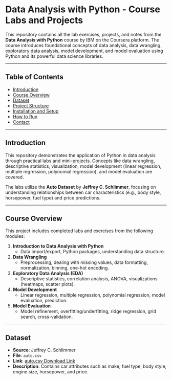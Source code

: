 # Data Analysis with Python - Course Labs and Projects

This repository contains all the lab exercises, projects, and notes from the **Data Analysis with Python** course by IBM on the Coursera platform. The course introduces foundational concepts of data analysis, data wrangling, exploratory data analysis, model development, and model evaluation using Python and its powerful data science libraries.

---

## Table of Contents
- [Introduction](#introduction)
- [Course Overview](#course-overview)
- [Dataset](#dataset)
- [Project Structure](#project-structure)
- [Installation and Setup](#installation-and-setup)
- [How to Run](#how-to-run)
- [Contact](#contact)

---

## Introduction
This repository demonstrates the application of Python in data analysis through practical labs and mini-projects. Concepts like data wrangling, descriptive statistics, visualization, model development (linear regression, multiple regression, polynomial regression), and model evaluation are covered.

The labs utilize the **Auto Dataset** by **Jeffrey C. Schlimmer**, focusing on understanding relationships between car characteristics (e.g., body style, horsepower, fuel type) and price predictions.

---

## Course Overview
This project includes completed labs and exercises from the following modules:
1. **Introduction to Data Analysis with Python**  
   - Data import/export, Python packages, understanding data structure.
2. **Data Wrangling**  
   - Preprocessing, dealing with missing values, data formatting, normalization, binning, one-hot encoding.
3. **Exploratory Data Analysis (EDA)**  
   - Descriptive statistics, correlation analysis, ANOVA, visualizations (heatmaps, scatter plots).
4. **Model Development**  
   - Linear regression, multiple regression, polynomial regression, model evaluation, prediction.
5. **Model Evaluation**  
   - Model refinement, overfitting/underfitting, ridge regression, grid search, cross-validation.

---

## Dataset
- **Source**: Jeffrey C. Schlimmer  
- **File**: `auto.csv`  
- **Link**: [auto.csv Download Link](https://cf-courses-data.s3.us.cloud-object-storage.appdomain.cloud/IBMDeveloperSkillsNetwork-DA0101EN-SkillsNetwork/labs/Data%20files/auto.csv)  
- **Description**: Contains car attributes such as make, fuel type, body style, engine size, horsepower, and price.
